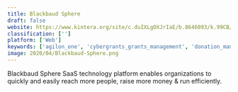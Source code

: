 ```yaml
---
title: Blackbaud Sphere
draft: false 
website: https://www.kintera.org/site/c.duIXLgOXJrIaE/b.8646093/k.99CB/Blackbaud_Sphere.htm
classification: ['']
platform: ['Web']
keywords: ['agilon_one', 'cybergrants_grants_management', 'donation_manager_redcloud_suite', 'donordrive', 'donorlytics', 'donorsearch', 'donorsnap', 'donorhut', 'double_the_donation', 'evertrue', 'flipcause', 'fundraiser_family', 'give_by_cell', 'krowdster', 'memberties', 'network_for_good', 'plus_three', 'qgiv', 'r<80><db>z_mobile', 'sweet_by_blue_sky', 'txt2give', 'iwave']
image: 2020/04/Blackbaud-Sphere.png
---
```

Blackbaud Sphere SaaS technology platform enables organizations to quickly and easily reach more people, raise more money & run efficiently.